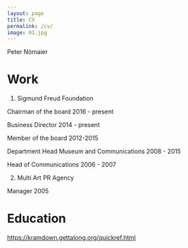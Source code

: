 ```yaml
---
layout: page
title: CV
permalink: /cv/
image: 01.jpg
---
```


Peter Nömaier

# Work
1. Sigmund Freud Foundation

Chairman of the board 2016 - present

Business Director 2014 - present

Member of the board 2012-2015

Department Head Museum and Communications 2008 - 2015

Head of Communications 2006 - 2007

2. Multi Art PR Agency

Manager 2005


# Education

https://kramdown.gettalong.org/quickref.html
